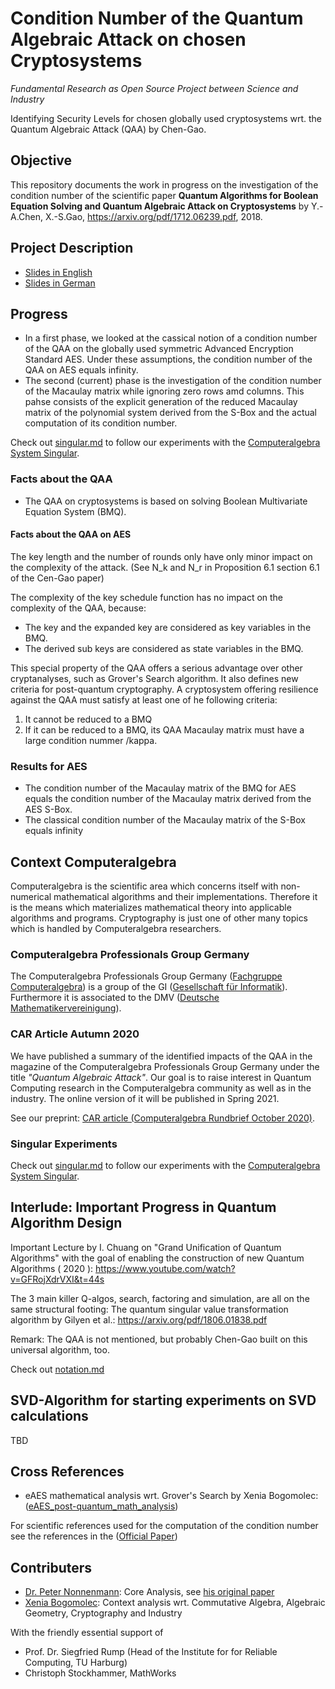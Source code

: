 # Condition Number of the Quantum Algebraic Attack on chosen Cryptosystems

*Fundamental Research as Open Source Project between Science and Industry*

Identifying Security Levels for chosen globally used cryptosystems wrt. the Quantum Algebraic Attack (QAA) by Chen-Gao.


## Objective

This repository documents the work in progress on the investigation of the condition number of the scientific paper
**Quantum Algorithms for Boolean Equation Solving and Quantum Algebraic Attack on Cryptosystems**
by Y.-A.Chen, X.-S.Gao, https://arxiv.org/pdf/1712.06239.pdf, 2018.


## Project Description

* [Slides in English](https://github.com/XeniaGabriela/QAA_Condition_Nr/blob/master/QAA_condition_number_project_description_EN.pdf)
* [Slides in German](https://github.com/XeniaGabriela/QAA_Condition_Nr/blob/master/QAA_condition_number_project_description_DE.pdf)


## Progress

* In a first phase, we looked at the cassical notion of a condition number of the QAA on the globally used symmetric Advanced Encryption Standard AES. Under these assumptions, the condition number of the QAA on AES equals infinity. 
* The second (current) phase is the investigation of the condition number of the Macaulay matrix while ignoring zero rows amd columns. This pahse consists of the explicit generation of the reduced Macaulay matrix of the polynomial system derived from the S-Box and the actual computation of its condition number.

Check out [singular.md](singular/singular.md) to follow our experiments with the [Computeralgebra System Singular](https://www.singular.uni-kl.de/).


### Facts about the QAA

* The QAA on cryptosystems is based on solving Boolean Multivariate Equation System (BMQ).


#### Facts about the QAA on AES

The key length and the number of rounds only have only minor impact on the complexity of the attack. (See N_k and N_r in Proposition 6.1 section 6.1 of the Cen-Gao paper)

The complexity of the key schedule function has no impact on the complexity of the QAA, because:

* The key and the expanded key are considered as key variables in the BMQ.
* The derived sub keys are considered as state variables in the BMQ.

This special property of the QAA offers a serious advantage over other cryptanalyses, such as Grover's Search algorithm. It also defines new criteria for post-quantum cryptography. A cryptosystem offering resilience against the QAA must satisfy at least one of he following criteria:

1) It cannot be reduced to a BMQ
2) If it can be reduced to a BMQ, its QAA Macaulay matrix must have a large condition nummer /kappa.


### Results for AES

* The condition number of the Macaulay matrix of the BMQ for AES equals the condition number of the Macaulay matrix derived from the AES S-Box.
* The classical condition number of the Macaulay matrix of the S-Box equals infinity


## Context Computeralgebra

Computeralgebra is the scientific area which concerns itself with non-numerical mathematical algorithms and their implementations.
Therefore it is the means which materializes mathematical theory into applicable algorithms and programs. 
Cryptography is just one of other many topics which is handled by Computeralgebra researchers.


### Computeralgebra Professionals Group Germany

The Computeralgebra Professionals Group Germany ([Fachgruppe Computeralgebra](https://fachgruppe-computeralgebra.de/fachgruppe/)) is a group of the GI ([Gesellschaft für Informatik](https://gi.de/)). 
Furthermore it is associated to the DMV ([Deutsche Mathematikervereinigung](https://www.mathematik.de/)).


### CAR Article Autumn 2020

We have published a summary of the identified impacts of the QAA in the magazine of the Computeralgebra Professionals Group Germany under the title *"Quantum Algebraic Attack"*. Our goal is to raise interest in Quantum Computing research in the Computeralgebra community as well as in the industry. The online version of it will be published in Spring 2021.

See our preprint: [CAR article (Computeralgebra Rundbrief October 2020)](computeralgebra/GameChangerComputerAlgebra.pdf).


### Singular Experiments

Check out [singular.md](singular/singular.md) to follow our experiments with the [Computeralgebra System Singular](https://www.singular.uni-kl.de/).


## Interlude: Important Progress in Quantum Algorithm Design

Important Lecture by I. Chuang on "Grand Unification of Quantum Algorithms" with the goal of enabling the construction of new Quantum Algorithms ( 2020 ): https://www.youtube.com/watch?v=GFRojXdrVXI&t=44s

The 3 main killer Q-algos, search, factoring and simulation, are all on the same structural footing: The quantum singular value transformation algorithm by Gilyen et al.: https://arxiv.org/pdf/1806.01838.pdf

Remark: The QAA is not mentioned, but probably Chen-Gao built on this universal algorithm, too.

Check out [notation.md](notation/notation.md) 

## SVD-Algorithm for starting experiments on SVD calculations

TBD

## Cross References

* eAES mathematical analysis wrt. Grover's Search by Xenia Bogomolec: ([eAES_post-quantum_math_analysis](https://github.com/XeniaGabriela/eAES_post-quantum_math_analysis))

For scientific references used for the computation of the condition number see the references in the ([Official Paper](
https://github.com/XeniaGabriela/QAA_Condition_Nr/blob/master/official_paper/QAA_on_AES_paper.pdf))


## Contributers

* [Dr. Peter Nonnenmann](https://www.linkedin.com/in/peter-dr-nonnenmann-737857a0/): Core Analysis, see [his original paper](https://github.com/XeniaGabriela/QAA_Condition_Nr/tree/master/results_nonnenmann_rump)
* [Xenia Bogomolec](https://www.linkedin.com/in/xenia-bogomolec-532981a6/): Context analysis wrt. Commutative Algebra, Algebraic Geometry, Cryptography and Industry

With the friendly essential support of 
* Prof. Dr. Siegfried Rump (Head of the Institute for for Reliable Computing, TU Harburg)
* Christoph Stockhammer, MathWorks
